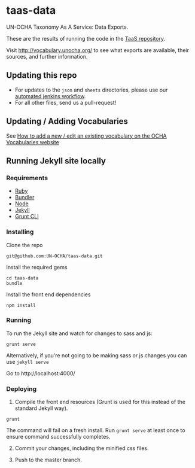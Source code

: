 # taas-data
UN-OCHA Taxonomy As A Service: Data Exports.

These are the results of running the code in the [TaaS repository](https://github.com/UN-OCHA/taas).

Visit http://vocabulary.unocha.org/ to see what exports are available, their sources, and further information.

## Updating this repo

- For updates to the `json` and `sheets` directories, please use our [automated jenkins workflow](docs/workflow.md).
- For all other files, send us a pull-request!

## Updating / Adding Vocabularies

See [How to add a new / edit an existing vocabulary on the OCHA Vocabularies website](how-to.md)

## Running Jekyll site locally

### Requirements

* [Ruby](https://www.ruby-lang.org/en/)
* [Bundler](http://bundler.io/)
* [Node](https://nodejs.org/)
* [Jekyll](https://jekyllrb.com)
* [Grunt CLI](https://gruntjs.com/getting-started)

### Installing

Clone the repo

```
git@github.com:UN-OCHA/taas-data.git
```

Install the required gems

```
cd taas-data
bundle
```

Install the front end dependencies

```
npm install
```

### Running

To run the Jekyll site and watch for changes to sass and js:

```
grunt serve
```

Alternatively, if you're not going to be making sass or js changes you can use `jekyll serve`

Go to http://localhost:4000/

### Deploying

1. Compile the front end resources (Grunt is used for this instead of the standard Jekyll way).

```
grunt
```

The command will fail on a fresh install. Run `grunt serve` at least once to ensure command successfully completes.

2. Commit your changes, including the minified css files.

3. Push to the master branch.
